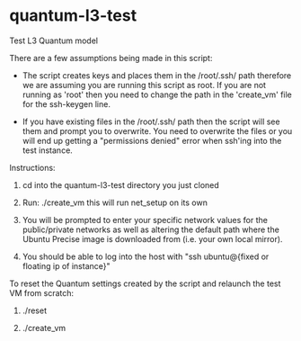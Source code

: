 quantum-l3-test
===============

Test L3 Quantum model

There are a few assumptions being made in this script:

- The script creates keys and places them in the /root/.ssh/ path therefore we are assuming you are running this script as root.  If you are not running as 'root' then you need to change the path in the 'create_vm' file for the ssh-keygen line.

- If you have existing files in the /root/.ssh/ path then the script will see them and prompt you to overwrite. You need to overwrite the files or you will end up getting a "permissions denied" error when ssh'ing into the test instance.

Instructions:

1) cd into the quantum-l3-test directory you just cloned 

2) Run:  ./create_vm
  this will run net_setup on its own

3) You will be prompted to enter your specific network values for the public/private networks as well as altering the default path where the Ubuntu Precise image is downloaded from (i.e. your own local mirror). 

4) You should be able to log into the host with "ssh ubuntu@{fixed or floating ip of instance}"



To reset the Quantum settings created by the script and relaunch the test VM from scratch:

1) ./reset

2) ./create_vm

